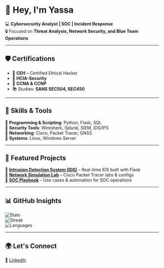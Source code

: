 # 👋 Hey, I'm Yassa  

💻 **Cybersecurity Analyst | SOC | Incident Response**  
🔒 Focused on **Threat Analysis, Network Security, and Blue Team Operations**  

---

## 🛡️ Certifications
- 🏅 **CEH** – Certified Ethical Hacker  
- 🏅 **HCIA-Security**  
- 🏅 **CCNA & CCNP**  
- 📚 Studies: **SANS SEC504, SEC450**  

---

## 🚀 Skills & Tools
🔹 **Programming & Scripting**: Python, Flask, SQL  
🔹 **Security Tools**: Wireshark, Splunk, SIEM, IDS/IPS  
🔹 **Networking**: Cisco, Packet Tracer, GNS3  
🔹 **Systems**: Linux, Windows Server  

---

## 📂 Featured Projects
📌 [**Intrusion Detection System (IDS)**](https://github.com/Yassa/IDS-Flask) – Real-time IDS built with Flask  
📌 [**Network Simulation Lab**](https://github.com/Yassa/Packet-Tracer-Lab) – Cisco Packet Tracer labs & configs  
📌 [**SOC Playbook**](https://github.com/Yassa/SOC-Playbook) – Use cases & automation for SOC operations  

---

## 📊 GitHub Insights
![Stats](https://github-readme-stats.vercel.app/api?username=Yassa&show_icons=true&theme=radical)  
![Streak](https://github-readme-streak-stats.herokuapp.com?user=Yassa&theme=radical&hide_border=true)  
![Languages](https://github-readme-stats.vercel.app/api/top-langs/?username=Yassa&layout=compact&theme=radical)  

---

## 🌍 Let's Connect
🔗 [LinkedIn](https://www.linkedin.com/in/yassa-gerges/)  

